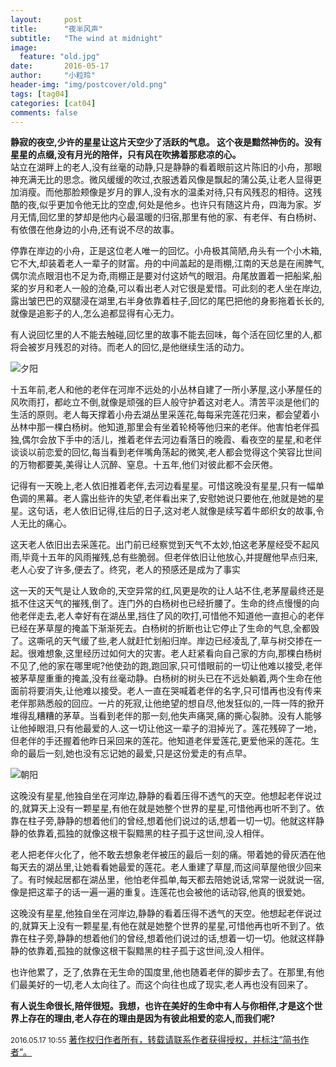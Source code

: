 ```yaml
---
layout:     post
title:      "夜半风声"
subtitle:   "The wind at midnight"
image:
  feature: "old.jpg"
date:       2016-05-17
author:     "小粒玲"
header-img: "img/postcover/old.png"
tags: [tag04]
categories: [cat04]
comments: false
---
```

<p><b><b>静寂的夜空,少许的星星让这片天空少了活跃的气息。
这个夜是黯然神伤的。没有星星的点缀,没有月光的陪伴，只有风在吹拂着那悲凉的心。
</b></b><br>
站立在湖畔上的老人,没有丝毫的动静,只是静静的看着眼前这片陈旧的小舟，那眼神充满无比的思念。微风缓缓的吹过,衣服透着风像是飘起的蒲公英,让老人显得更加消瘦。而他那脸颊像是岁月的罪人,没有水的温柔对待,只有风残忍的相待。这残酷的夜,似乎更加令他无比的空虚,何处是他乡。也许只有随这片舟，四海为家。岁月无情,回忆里的梦却是他内心最温暖的归宿,那里有他的家、有老伴、有白杨树、有依偎在他身边的小舟,还有说不尽的故事。<br>

</p>
<p>停靠在岸边的小舟，正是这位老人唯一的回忆。小舟极其简陋,舟头有一个小木箱,它不大,却装着老人一辈子的财富。舟的中间盖起的是雨棚,江南的天总是在闹脾气,偶尔流点眼泪也不足为奇,雨棚正是要对付这娇气的眼泪。舟尾放置着一把船桨,船桨的岁月和老人一般的沧桑,可以看出老人对它很是爱惜。可此刻的老人坐在岸边,露出皱巴巴的双腿浸在湖里,右半身依靠着柱子,回忆的尾巴把他的身影拖着长长的,就像是追影子的人,怎么追都显得有心无力。<br>

</p>
<p>有人说回忆里的人不能去触碰,回忆里的故事不能去回味，每个活在回忆里的人,都将会被岁月残忍的对待。而老人的回忆,是他继续生活的动力。<br>



</p>
<p><img src="http://7xtust.com2.z0.glb.clouddn.com/1309139-b28c5c8668d6e2cd.jpg" alt="夕阳" title="夕阳">

</p>
<p>十五年前,老人和他的老伴在河岸不远处的小丛林自建了一所小茅屋,这小茅屋任的风吹雨打，都屹立不倒,就像是顽强的巨人般守护着这对老人。清苦平淡是他们的生活的原则。老人每天撑着小舟去湖丛里采莲花,每每采完莲花归来，都会望着小丛林中那一棵白杨树。他知道,那里会有坐着轮椅等他归来的老伴。他害怕老伴孤独,偶尔会放下手中的活儿，推着老伴去河边看落日的晚霞、看夜空的星星,和老伴谈谈以前恋爱的回忆,每当看到老伴嘴角荡起的微笑,老人都会觉得这个笑容比世间的万物都要美,美得让人沉醉、窒息。十五年,他们对彼此都不会厌倦。<br>

</p>
<p>记得有一天晚上,老人依旧推着老伴,去河边看星星。可惜这晚没有星星,只有一幅单色调的黑幕。老人露出些许的失望,老伴看出来了,安慰她说只要他在,他就是她的星星。这句话，老人依旧记得,往后的日子,这对老人就像是续写着牛郎织女的故事,令人无比的痛心。<br>

</p>
<p>这天老人依旧出去采莲花。出门前已经察觉到天气不太妙,怕这老茅屋经受不起风雨,毕竟十五年的风雨摧残,总有些脆弱。但老伴依旧让他放心,并提醒他早点归来,老人心安了许多,便去了。终究，老人的预感还是成为了事实<br>

</p>
<p>这一天的天气是让人致命的,天空异常的红,风更是吹的让人站不住,老茅屋最终还是抵不住这天气的摧残,倒了。连门外的白杨树也已经折腰了。生命的终点慢慢的向他老伴走去,老人幸好有在湖丛里,挡住了风的吹打,可惜他不知道他一直担心的老伴已经在茅草屋的掩盖下渐渐死去。白杨树的折断也让它停止了生命的气息,全都毁了。这嘶吼的天气缓了些,老人就赶忙划船归岸。岸边已经凌乱了,草与树交掺在一起。很难想象,这里经历过如何大的灾害。老人赶紧看向自己家的方向,那棵白杨树不见了,他的家在哪里呢?他使劲的跑,跑回家,只可惜眼前的一切让他难以接受,老伴被茅草屋重重的掩盖,没有丝毫动静。白杨树的树头已在不远处躺着,两个生命在他面前将要消失,让他难以接受。老人一直在哭喊着老伴的名字,只可惜再也没有传来老伴那熟悉般的回应。一片的死寂,让他绝望的想自尽,他发狂似的,一阵一阵的掀开堆得乱糟糟的茅草。当看到老伴的那一刻,他失声痛哭,痛的撕心裂肺。没有人能够让他掉眼泪,只有他最爱的人.这一切让他这一辈子的泪掉光了。莲花残碎了一地，但老伴的手还握着他昨日采回来的莲花。他知道老伴爱莲花,更爱他采的莲花。生命的最后一刻,她也没有忘记她的最爱,只是这份爱走的有点早。<br>

</p>
<p><img src="http://7xtust.com2.z0.glb.clouddn.com/1309139-422726565c926acf.jpg" alt="朝阳" title="朝阳">

</p>
<p>这晚没有星星,他独自坐在河岸边,静静的看着压得不透气的天空。他想起老伴说过的,就算天上没有一颗星星,有他在就是她整个世界的星星,可惜他再也听不到了。依靠在柱子旁,静静的想着他们的曾经,想着他们说过的话,想着一切一切。他就这样静静的依靠着,孤独的就像这根干裂黯黑的柱子孤于这世间,没人相伴。        <br>

</p>
<p>老人把老伴火化了，他不敢去想象老伴被压的最后一刻的痛。带着她的骨灰洒在他每天去的湖丛里,让她看看她最爱的莲花。老人重建了草屋,而这间草屋他很少回来了。有时候起居都在湖丛里，他怕老伴孤单,每天都去陪她说话,常常一说就说一宿,像是把这辈子的话一遍一遍的重复。连莲花也会被他的话动容,他真的很爱她。<br>

</p>
<p>这晚没有星星,他独自坐在河岸边,静静的看着压得不透气的天空。他想起老伴说过的,就算天上没有一颗星星,有他在就是她整个世界的星星,可惜他再也听不到了。依靠在柱子旁,静静的想着他们的曾经,想着他们说过的话,想着一切一切。他就这样静静的依靠着,孤独的就像这根干裂黯黑的柱子孤于这世间,没人相伴。<br>

</p>
<p>也许他累了，乏了,依靠在无生命的国度里,他也随着老伴的脚步去了。在那里,有他们最美好的一切,老人太向往了。而这个向往也成了现实,老人再也没有回来了。
</p>
<strong><b><b>
有人说生命很长,陪伴很短。我想，也许在美好的生命中有人与你相伴,才是这个世界上存在的理由,老人存在的理由是因为有彼此相爱的恋人,而我们呢?
</b></b></strong>

<p><small>2016.05.17 10:55</small>
<a href="http://www.jianshu.com/p/cda2b099e8df">
著作权归作者所有，转载请联系作者获得授权，并标注“简书作者”。
</a>
